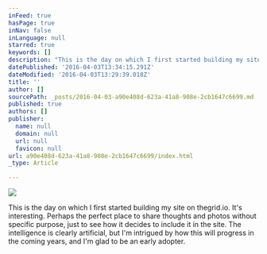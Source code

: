 ```yaml
---
inFeed: true
hasPage: true
inNav: false
inLanguage: null
starred: true
keywords: []
description: "This is the day on which I first started building my site on thegrid.io. It's interesting. Perhaps the perfect place to share thoughts and photos without specific purpose, just to see how it decides to include it in the site. The intelligence is clearly artificial, but I'm intrigued by how this will progress in the coming years, and I'm glad to be an early adopter."
datePublished: '2016-04-03T13:34:15.291Z'
dateModified: '2016-04-03T13:29:39.018Z'
title: ''
author: []
sourcePath: _posts/2016-04-03-a90e408d-623a-41a8-908e-2cb1647c6699.md
published: true
authors: []
publisher:
  name: null
  domain: null
  url: null
  favicon: null
url: a90e408d-623a-41a8-908e-2cb1647c6699/index.html
_type: Article

---
```

![](https://the-grid-user-content.s3-us-west-2.amazonaws.com/6430f18e-9001-491d-a7ee-c14a498c99e8.jpg)

This is the day on which I first started building my site on thegrid.io. It's interesting. Perhaps the perfect place to share thoughts and photos without specific purpose, just to see how it decides to include it in the site. The intelligence is clearly artificial, but I'm intrigued by how this will progress in the coming years, and I'm glad to be an early adopter.